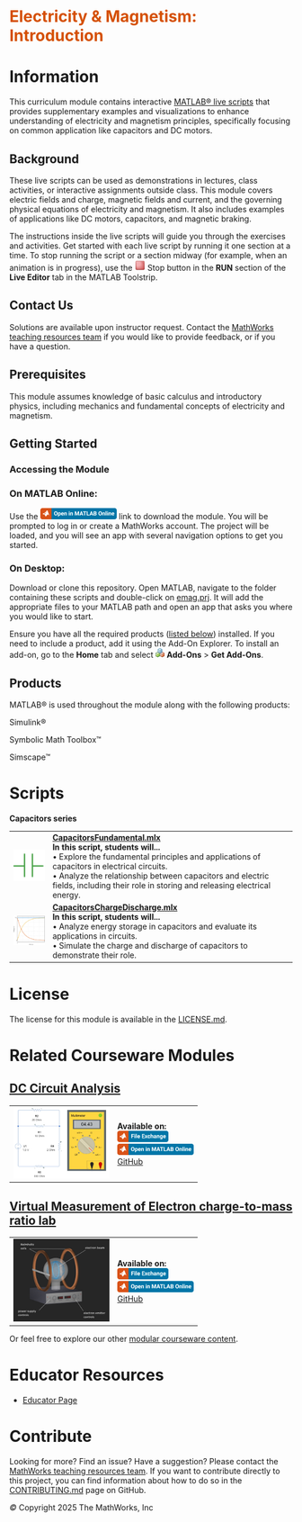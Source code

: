 
<a id="T_DEF03274"></a>

# <span style="color:rgb(213,80,0)">Electricity & Magnetism: Introduction</span>
<a id="H_053613DF"></a>

# Information

This curriculum module contains interactive [MATLAB® live scripts](https://www.mathworks.com/products/matlab/live-editor.html) that provides supplementary examples and visualizations to enhance understanding of electricity and magnetism principles, specifically focusing on common application like capacitors and DC motors.

<a id="H_F00D98E4"></a>

## Background

These live scripts can be used as demonstrations in lectures, class activities, or interactive assignments outside class. This module covers electric fields and charge, magnetic fields and current, and the governing physical equations of electricity and magnetism. It also includes examples of applications like DC motors, capacitors, and magnetic braking.


The instructions inside the live scripts will guide you through the exercises and activities. Get started with each live script by running it one section at a time. To stop running the script or a section midway (for example, when an animation is in progress), use the <img src="Images/image_0.png" width="19" alt="image_0.png"> Stop button in the **RUN** section of the **Live Editor** tab in the MATLAB Toolstrip.

## Contact Us

Solutions are available upon instructor request. Contact the [MathWorks teaching resources team](mailto:onlineteaching@mathworks.com) if you would like to provide feedback, or if you have a question.

<a id="H_30BC7141"></a>

## Prerequisites

This module assumes knowledge of basic calculus and introductory physics, including mechanics and fundamental concepts of electricity and magnetism.

<a id="H_330E72C3"></a>

## Getting Started
### Accessing the Module
### **On MATLAB Online:**

Use the [<img src="Images/image_1.png" width="136" alt="image_1.png">](https://matlab.mathworks.com/open/github/v1?repo=MathWorks-Teaching-Resources/emag&project=emag.prj) link to download the module. You will be prompted to log in or create a MathWorks account. The project will be loaded, and you will see an app with several navigation options to get you started.

### **On Desktop:**

Download or clone this repository. Open MATLAB, navigate to the folder containing these scripts and double\-click on [emag.prj](https://matlab.mathworks.com/open/github/v1?repo=MathWorks-Teaching-Resources/Electricity-Magnetism&project=emag.prj&file=README.mlx). It will add the appropriate files to your MATLAB path and open an app that asks you where you would like to start. 


Ensure you have all the required products ([listed below](#H_E850B4FF)) installed. If you need to include a product, add it using the Add\-On Explorer. To install an add\-on, go to the **Home** tab and select  <img src="Images/image_2.png" width="16" alt="image_2.png"> **Add-Ons** > **Get Add-Ons**. 

<a id="H_E850B4FF"></a>

## Products

MATLAB® is used throughout the module along with the following products:


Simulink®


Symbolic Math Toolbox™


Simscape™

<a id="H_E8C62B23"></a>

# Scripts

**Capacitors series**

|||
| :-- | :-- |
| <img src="Images/image_3.svg" width="171" alt="image_3.svg"> <br>  | [**CapacitorsFundamental.mlx**](https://matlab.mathworks.com/open/github/v1?repo=MathWorks-Teaching-Resources/Electricity-Magnetism&project=emag.prj&file=Scripts/CapacitorsFundamentals.mlx) <br> **In this script, students will...** <br> $\bullet$ Explore the fundamental principles and applications of capacitors in electrical circuits. <br> $\bullet$ Analyze the relationship between capacitors and electric fields, including their role in storing and releasing electrical energy. <br>   |
| <img src="Images/image_4.png" width="171" alt="image_4.png"> <br>  | [**CapacitorsChargeDischarge.mlx**](https://matlab.mathworks.com/open/github/v1?repo=MathWorks-Teaching-Resources/Electricity-Magnetism&project=emag.prj&file=Scripts/CapacitorsChargeDischarge.mlx) <br> **In this script, students will...** <br> $\bullet$ Analyze energy storage in capacitors and evaluate its applications in circuits. <br> $\bullet$ Simulate the charge and discharge of capacitors to demonstrate their role. <br>   |

<a id="H_F61733D7"></a>

# License

The license for this module is available in the [LICENSE.md](https://github.com/MathWorks-Teaching-Resources/Electricity-Magnetism/blob/release/LICENSE.md).

# Related Courseware Modules
<a id="H_868F5748"></a>

## [DC Circuit Analysis](https://matlab.mathworks.com/open/github/v1?repo=MathWorks-Teaching-Resources/DC-Circuit-Analysis&project=DCCircuitAnalysis.prj&file=README.mlx)
|||
| :-- | :-- |
| <img src="Images/image_5.png" width="171" alt="image_5.png"> <br>  | **Available on:** <br> [<img src="Images/image_6.png" width="91" alt="image_6.png">](https://www.mathworks.com/matlabcentral/fileexchange/103375-dc-circuit-analysis) <br> [<img src="Images/image_7.png" width="136" alt="image_7.png">](https://matlab.mathworks.com/open/github/v1?repo=MathWorks-Teaching-Resources/DC-Circuit-Analysis&project=DCCircuitAnalysis.prj&file=README.mlx) <br> [GitHub](https://github.com/MathWorks-Teaching-Resources/DC-Circuit-Analysis) <br>   |

<a id="H_868F5748"></a>

## [Virtual Measurement of Electron charge\-to\-mass ratio lab](https://matlab.mathworks.com/open/github/v1?repo=MathWorks-Teaching-Resources/Virtual-Measurement-of-the-Electron-Charge-To-Mass-Ratio-Lab&project=virtual-measurement-of-the-electron-charge-to-m.prj&file=README.mlx)
|||
| :-- | :-- |
| <img src="Images/image_8.png" width="171" alt="image_8.png"> <br>  | **Available on:** <br> [<img src="Images/image_9.png" width="91" alt="image_9.png">](https://www.mathworks.com/matlabcentral/fileexchange/94540-virtual-measurement-of-e-m-lab) <br> [<img src="Images/image_10.png" width="136" alt="image_10.png">](https://matlab.mathworks.com/open/github/v1?repo=MathWorks-Teaching-Resources/Virtual-Measurement-of-the-Electron-Charge-To-Mass-Ratio-Lab&project=virtual-measurement-of-the-electron-charge-to-m.prj&file=README.mlx) <br> [GitHub](https://github.com/MathWorks-Teaching-Resources/Virtual-Measurement-of-the-Electron-Charge-To-Mass-Ratio-Lab) <br>   |


Or feel free to explore our other [modular courseware content](https://www.mathworks.com/matlabcentral/fileexchange/?q=tag%3A%22courseware+module%22&sort=downloads_desc_30d).

# Educator Resources
-  [Educator Page](https://www.mathworks.com/academia/educators.html) 
<a id="H_0FA5DA18"></a>

# Contribute 

Looking for more? Find an issue? Have a suggestion? Please contact the [MathWorks teaching resources team](mailto:%20onlineteaching@mathworks.com). If you want to contribute directly to this project, you can find information about how to do so in the [CONTRIBUTING.md](https://github.com/MathWorks-Teaching-Resources/Electricity-Magnetism/blob/release/CONTRIBUTING.md)  page on GitHub.


 *©* Copyright 2025 The MathWorks, Inc


